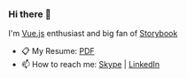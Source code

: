 ### Hi there 👋

I'm [Vue.js](https://vuejs.org/) enthusiast and big fan of [Storybook](https://storybook.js.org/)

- 📋 My Resume: [PDF](https://bit.ly/3fYxKbW)
- 📫 How to reach me: [Skype](https://join.skype.com/invite/K6ouqNfVKCDR) | [LinkedIn](https://www.linkedin.com/in/vladislavpozniak/)

<!--
**followyouhome/followyouhome** is a ✨ _special_ ✨ repository because its `README.md` (this file) appears on your GitHub profile.

Here are some ideas to get you started:

- 🔭 I’m currently working on ...
- 🌱 I’m currently learning ...
- 👯 I’m looking to collaborate on ...
- 🤔 I’m looking for help with ...
- 💬 Ask me about ...
- 😄 Pronouns: ...
- ⚡ Fun fact: ...
-->
